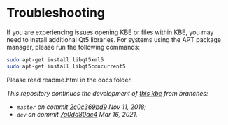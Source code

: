 # Troubleshooting

If you are experiencing issues opening KBE or files within KBE, you may need to install additional Qt5 libraries. For systems using the APT package manager, please run the following commands:

```sh
sudo apt-get install libqt5xml5
sudo apt-get install libqt5concurrent5
```

Please read readme.html in the docs folder.

*This repository continues the development of [this kbe](https://github.com/ostis-dev/kbe) from branches:*
- *`master` on commit [2c0c369bd9](https://github.com/ostis-dev/kbe/tree/2c0c369bd9894555f4704cbf95db6bb0c515b563) Nov 11, 2018;* 
- *`dev` on commit [7a0dd80ac4](https://github.com/ostis-dev/kbe/tree/7a0dd80ac45ae26f3e89d4748fc826bc405d4474) Mar 16, 2021.*

